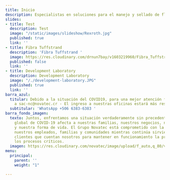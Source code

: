 ```yaml
---
title: Inicio
description: Especialistas en soluciones para el manejo y sellado de fluidos
slides:
- title: Test
  description: Test
  image: "/static/images/slideshow/Rexroth.jpg"
  published: true
  link: ''
- title: Fibra Tuffstrand
  description: 'Fibra Tuffstrand '
  image: https://res.cloudinary.com/drnun7bay/v1603219960/Fibra_Tuffstrand_f_rfwufq.jpg
  published: false
  link: ''
- title: Development Laboratory
  description: Development Laboratory
  image: "/./development-laboratory.JPG"
  published: true
  link: ''
barra_azul:
  titular: Debido a la situación del COVID19, para una mejor atención favor escribir
    a sac-nc@novatec.cr - El ingreso a nuestras oficinas estará más restringido !!
  subtitular: 'WhatsApp +506 6383-6383 '
barra_fondo_imagen:
  texto: Juntos, enfrentamos una situación verdaderamente sin precedentes. La pandemia
    global de COVID-19 afecta a nuestras familias, nuestros negocios, nuestras comunidades
    y nuestra forma de vida. El Grupo Novatec está comprometido con la seguridad de
    nuestros empleados, familias y comunidades mientras continúa sirviendo a nuestros
    clientes que cuentan nosotros para mantener en funcionamiento la producción y
    los procesos críticos.
  imagen: https://res.cloudinary.com/novatec/image/upload/f_auto,q_80/v1530333582/slide3-dark.jpg
menu:
  principal:
    parent: ''
    weight: "1"

---
```

